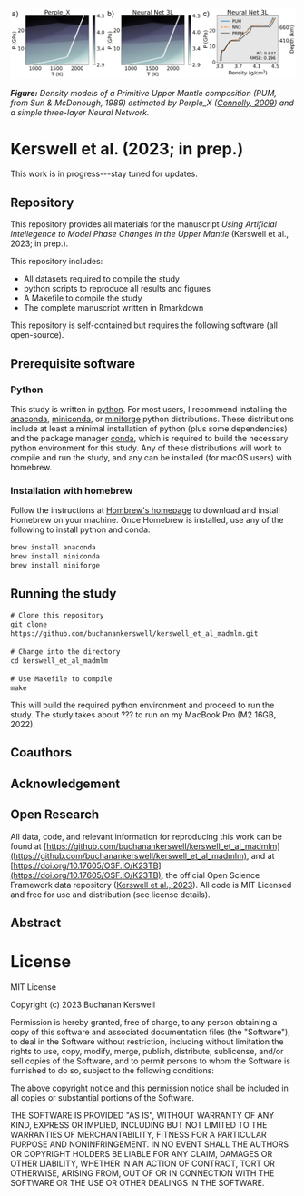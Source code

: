 ![](draft/assets/images/repo-banner.png)

***Figure:*** *Density models of a Primitive Upper Mantle composition (PUM, from Sun & McDonough, 1989) estimated by Perple_X ([Connolly, 2009](https://agupubs.onlinelibrary.wiley.com/doi/abs/10.1029/2009GC002540)) and a simple three-layer Neural Network.*

# Kerswell et al. (2023; in prep.)

This work is in progress---stay tuned for updates.

## Repository

This repository provides all materials for the manuscript *Using Artificial Intellegence to Model Phase Changes in the Upper Mantle* (Kerswell et al., 2023; in prep.).

This repository includes:

- All datasets required to compile the study
- python scripts to reproduce all results and figures
- A Makefile to compile the study
- The complete manuscript written in Rmarkdown

This repository is self-contained but requires the following software (all open-source).

## Prerequisite software

### Python

This study is written in [python](https://www.python.org). For most users, I recommend installing the [anaconda](https://www.anaconda.com), [miniconda](https://docs.conda.io/en/latest/miniconda.html), or [miniforge](https://github.com/conda-forge/miniforge) python distributions. These distributions include at least a minimal installation of python (plus some dependencies) and the package manager [conda](https://docs.conda.io/en/latest/), which is required to build the necessary python environment for this study. Any of these distributions will work to compile and run the study, and any can be installed (for macOS users) with homebrew.

### Installation with homebrew

Follow the instructions at [Hombrew's homepage](https://brew.sh) to download and install Homebrew on your machine. Once Homebrew is installed, use any of the following to install python and conda:

```
brew install anaconda
brew install miniconda
brew install miniforge
```

## Running the study

```
# Clone this repository
git clone https://github.com/buchanankerswell/kerswell_et_al_madmlm.git

# Change into the directory
cd kerswell_et_al_madmlm

# Use Makefile to compile
make
```

This will build the required python environment and proceed to run the study. The study takes about ??? to run on my MacBook Pro (M2 16GB, 2022).

## Coauthors

## Acknowledgement

## Open Research

All data, code, and relevant information for reproducing this work can be found at [https://github.com/buchanankerswell/kerswell_et_al_madmlm](https://github.com/buchanankerswell/kerswell_et_al_madmlm), and at [https://doi.org/10.17605/OSF.IO/K23TB](https://doi.org/10.17605/OSF.IO/K23TB), the official Open Science Framework data repository ([Kerswell et al., 2023](https://doi.org/10.17605/OSF.IO/K23TB)). All code is MIT Licensed and free for use and distribution (see license details).

## Abstract

# License

MIT License

Copyright (c) 2023 Buchanan Kerswell

Permission is hereby granted, free of charge, to any person obtaining a copy
of this software and associated documentation files (the "Software"), to deal
in the Software without restriction, including without limitation the rights
to use, copy, modify, merge, publish, distribute, sublicense, and/or sell
copies of the Software, and to permit persons to whom the Software is
furnished to do so, subject to the following conditions:

The above copyright notice and this permission notice shall be included in all
copies or substantial portions of the Software.

THE SOFTWARE IS PROVIDED "AS IS", WITHOUT WARRANTY OF ANY KIND, EXPRESS OR
IMPLIED, INCLUDING BUT NOT LIMITED TO THE WARRANTIES OF MERCHANTABILITY,
FITNESS FOR A PARTICULAR PURPOSE AND NONINFRINGEMENT. IN NO EVENT SHALL THE
AUTHORS OR COPYRIGHT HOLDERS BE LIABLE FOR ANY CLAIM, DAMAGES OR OTHER
LIABILITY, WHETHER IN AN ACTION OF CONTRACT, TORT OR OTHERWISE, ARISING FROM,
OUT OF OR IN CONNECTION WITH THE SOFTWARE OR THE USE OR OTHER DEALINGS IN THE
SOFTWARE.